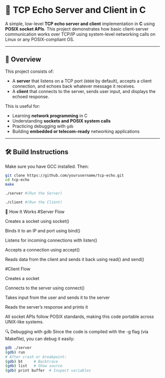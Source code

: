 # 🔁 TCP Echo Server and Client in C

A simple, low-level **TCP echo server and client** implementation in **C** using **POSIX socket APIs**. This project demonstrates how basic client-server communication works over TCP/IP using system-level networking calls on Linux or any POSIX-compliant OS.

---

## 📌 Overview

This project consists of:
- A **server** that listens on a TCP port (`8080` by default), accepts a client connection, and echoes back whatever message it receives.
- A **client** that connects to the server, sends user input, and displays the echoed response.

This is useful for:
- Learning **network programming** in C
- Understanding **sockets and POSIX system calls**
- Practicing debugging with `gdb`
- Building **embedded or telecom-ready** networking applications

---

## 🛠️ Build Instructions

Make sure you have GCC installed. Then:

```bash
git clone https://github.com/yourusername/tcp-echo.git
cd tcp-echo
make
```

``` bash 
./server #(Run the Server)
```

``` bash 
./client #(Run the Client)
```

🔧 How It Works
#Server Flow

Creates a socket using socket()

Binds it to an IP and port using bind()

Listens for incoming connections with listen()

Accepts a connection using accept()

Reads data from the client and sends it back using read() and send()

#Client Flow

Creates a socket

Connects to the server using connect()

Takes input from the user and sends it to the server

Reads the server’s response and prints it

All socket APIs follow POSIX standards, making this code portable across UNIX-like systems.

🔍 Debugging with gdb
Since the code is compiled with the -g flag (via Makefile), you can debug it easily:
```bash 
gdb ./server
(gdb) run
# After crash or breakpoint:
(gdb) bt     # Backtrace
(gdb) list   # Show source
(gdb) print buffer  # Inspect variables
```
